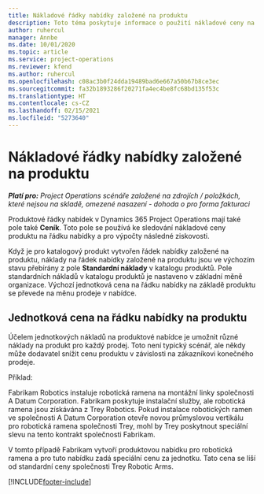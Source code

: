 ```yaml
---
title: Nákladové řádky nabídky založené na produktu
description: Toto téma poskytuje informace o použití nákladové ceny na řádku nabídky založené na produktu.
author: ruhercul
manager: Annbe
ms.date: 10/01/2020
ms.topic: article
ms.service: project-operations
ms.reviewer: kfend
ms.author: ruhercul
ms.openlocfilehash: c08ac3b0f24dda19489bad6e667a50b67b8ce3ec
ms.sourcegitcommit: fa32b1893286f20271fa4ec4be8fc68bd135f53c
ms.translationtype: HT
ms.contentlocale: cs-CZ
ms.lasthandoff: 02/15/2021
ms.locfileid: "5273640"
---
```

# <a name="costing-product-based-quote-lines"></a>Nákladové řádky nabídky založené na produktu

_**Platí pro:** Project Operations scénáře založené na zdrojích / položkách, které nejsou na skladě, omezené nasazení - dohoda o pro forma fakturaci_


Produktové řádky nabídek v Dynamics 365 Project Operations mají také pole také **Ceník**. Toto pole se používá ke sledování nákladové ceny produktu na řádku nabídky a pro výpočty následné ziskovosti.

Když je pro katalogový produkt vytvořen řádek nabídky založené na produktu, náklady na řádek nabídky založené na produktu jsou ve výchozím stavu přebírány z pole **Standardní náklady** v katalogu produktů. Pole standardních nákladů v katalogu produktů je nastaveno v základní měně organizace. Výchozí jednotková cena na řádku nabídky na základě produktu se převede na měnu prodeje v nabídce.

## <a name="unit-cost-on-a-product-based-quote-line"></a>Jednotková cena na řádku nabídky na produktu

Účelem jednotkových nákladů na produktové nabídce je umožnit různé náklady na produkt pro každý prodej. Toto není typický scénář, ale někdy může dodavatel snížit cenu produktu v závislosti na zákazníkovi konečného prodeje.

Příklad:

Fabrikam Robotics instaluje robotická ramena na montážní linky společnosti A Datum Corporation. Fabrikam poskytuje instalační služby, ale robotická ramena jsou získávána z Trey Robotics. Pokud instalace robotických ramen ve společnosti A Datum Corporation otevře novou průmyslovou vertikálu pro robotická ramena společnosti Trey, mohl by Trey poskytnout speciální slevu na tento kontrakt společnosti Fabrikam.

V tomto případě Fabrikam vytvoří produktovou nabídku pro robotická ramena a pro tuto nabídku zadá speciální cenu za jednotku. Tato cena se liší od standardní ceny společnosti Trey Robotic Arms.


[!INCLUDE[footer-include](../../includes/footer-banner.md)]